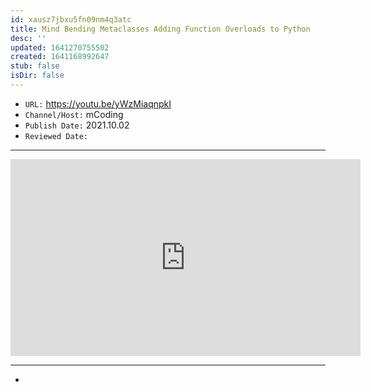 ```yaml
---
id: xausz7jbxu5fn09nm4q3atc
title: Mind Bending Metaclasses Adding Function Overloads to Python
desc: ''
updated: 1641270755502
created: 1641168992647
stub: false
isDir: false
---
```



- `URL:` <https://youtu.be/yWzMiaqnpkI>
- `Channel/Host:` mCoding
- `Publish Date:` 2021.10.02
- `Reviewed Date:` 

---

<center><iframe width="560" height="315" src="https://www.youtube.com/embed/yWzMiaqnpkI" frameborder="0" allow="accelerometer; autoplay; encrypted-media; gyroscope; picture-in-picture" allowfullscreen></iframe></center>

---

-

